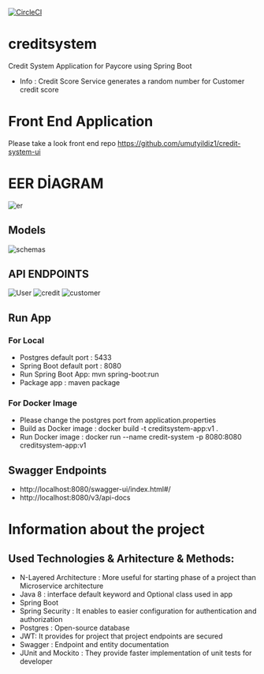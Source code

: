 [![CircleCI](https://circleci.com/gh/umutyildiz1/creditsystem/tree/main.svg?style=svg&circle-token=0dde66f2fab619d576d4e541e25c91d011ad7c8f)](https://circleci.com/gh/umutyildiz1/creditsystem/tree/main)
# creditsystem
Credit System Application for Paycore using Spring Boot
* Info : Credit Score Service generates a random number for Customer credit score

# Front End Application 
Please take a look front end repo 
https://github.com/umutyildiz1/credit-system-ui

# EER DİAGRAM

![er](https://user-images.githubusercontent.com/56760679/155882973-4c93e1ad-5d4a-4efa-a28e-51a579083578.png)

## Models

![schemas](https://user-images.githubusercontent.com/56760679/155882990-89018363-70d4-4ce0-9919-7fbd8266fee9.png)

## API ENDPOINTS
![User](https://user-images.githubusercontent.com/56760679/155883026-bf5c3328-b865-459e-a32f-7ca3f673f9a2.png)
![credit](https://user-images.githubusercontent.com/56760679/155883027-7ffb0972-abbc-4086-af8d-9d4f83ef1db3.png)
![customer](https://user-images.githubusercontent.com/56760679/155883030-a941f3a6-ced4-47c2-a84d-ac556e75054a.png)

## Run App
### For Local
* Postgres default port : 5433
* Spring Boot default port : 8080
* Run Spring Boot App: mvn spring-boot:run
* Package app : maven package

### For Docker Image
* Please change the postgres port from application.properties
* Build as Docker image : docker build -t creditsystem-app:v1 .
* Run Docker image : docker run --name credit-system -p 8080:8080 creditsystem-app:v1

## Swagger Endpoints
* http://localhost:8080/swagger-ui/index.html#/
* http://localhost:8080/v3/api-docs

# Information about the project

## Used Technologies & Arhitecture & Methods:
* N-Layered Architecture : More useful for starting phase of a project than Microservice architecture
* Java 8 : interface default keyword and Optional class used in app 
* Spring Boot 
* Spring Security : It enables to easier configuration for authentication and authorization
* Postgres : Open-source database
* JWT: It provides for project that project endpoints are secured
* Swagger : Endpoint and entity documentation
* JUnit and Mockito : They provide faster implementation of unit tests for developer
